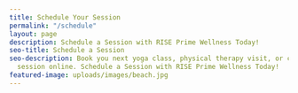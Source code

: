 ```yaml
---
title: Schedule Your Session
permalink: "/schedule"
layout: page
description: Schedule a Session with RISE Prime Wellness Today!
seo-title: Schedule a Session
seo-description: Book you next yoga class, physical therapy visit, or cryotherapy
  session online. Schedule a Session with RISE Prime Wellness Today!
featured-image: uploads/images/beach.jpg
---
```


<!-- Appointments widget -->
<script src="https://widgets.healcode.com/javascripts/healcode.js" type="text/javascript"></script>
<healcode-widget data-type="appointments" data-widget-partner="object" data-widget-id="2521356275d" data-widget-version="0.1"></healcode-widget>
